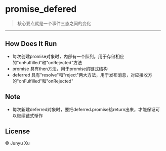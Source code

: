 # promise_defered

> 核心要点就是一个事件三态之间的变化

-------------------------
## How Does It Run
* 每次创建promise对象时，内部有一个队列，用于存储相应的"onFulfilled"和"onRejected"方法
* promise 具有then方法，用于promise的链式结构
* deferred 具有"resolve"和"reject"两大方法，用于发布消息，对应接收方的"onFulfilled"和"onRejected"

## Note
* 每次新建deferred对象时，要把deferred.promise给return出来，才能保证可以继续链式惭怍

## License

© Junyu Xu
